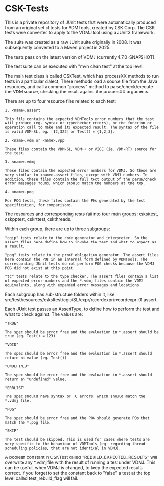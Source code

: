 # CSK-Tests

This is a private repository of JUnit tests that were automatically produced from an original set of tests for VDMTools, created by CSK Corp. The CSK tests were converted to apply to the VDMJ tool using a JUnit3 framework.

The suite was created as a raw JUnit suite originally in 2008. It was subsequently converted to a Maven project in 2025.

The tests pass on the latest version of VDMJ (currently 4.7.0-SNAPSHOT).

The test suite can be executed with "mvn clean test" at the top level.

The main test class is called CSKTest, which has processXX methods to run tests in a particular dialect, These methods load a source file from the Java resources, and call a common "process" method to parse/check/execute the VDM source, checking the result against the processXX arguments.

There are up to four resource files related to each test:

    1. <name>.assert

    This file contains the expected VDMTools error numbers that the test will produce (eg. syntax or typechecker errors), or the function or operation call to make and its expected result. The syntax of the file is valid VDM-SL, eg. [12,322] or Test() = {1,2,3}.

    2. <name>.vdm or <name>.vpp

    These files contain the VDM-SL, VDM++ or VICE (ie. VDM-RT) source for the test.

    3. <name>.vdmj

    These files contain the expected error numbers for VDMJ. So these are very similar to <name>.assert files, except with VDMJ numbers. In addition, these files contain the full text output of the parse/check error messages found, which should match the numbers at the top.

	4. <name>.pog

	For POG tests, these files contain the POs generated by the test specification, for comparisons.

The resources and corresponding tests fall into four main groups: csksltest, cskpptest, cskrttest, cskthreads.

Within each group, there are up to three subgroups:

    "cgip" tests relate to the code generator and interpreter. So the assert files here define how to invoke the test and what to expect as a result.

    "pog" tests relate to the proof obligation generator. The assert files here contain the POs in an internal form defined by VDMTools. The corresponding JUnit tests do not perform POG checks because the VDMJ POG did not exist at this point.

	"tc" tests relate to the type checker. The assert files contain a list of expected error numbers and the *.vdmj files contain the VDMJ equivalents, along with expanded error messages and locations.

Each subgroup has sub-structure folders within it, like src/test/resources/csksltest/cgip/SL/expr/recordexpr/recordexpr-01.assert.

Each JUnit test passes an AssertType, to define how to perform the test and what to check against. The values are:

	"TRUE"
	
	The spec should be error free and the evaluation in *.assert should be true (eg. Test() = 123)
	
	"VOID"
	
	The spec should be error free and the evaluation in *.assert should return no value (eg. Test())
	
	"UNDEFINED"
	
	The spec should be error free and the evaluation in *.assert should return an "undefined" value.
	
	"ERRLIST"
	
	The spec should have syntax or TC errors, which should match the *.vdmj file.
	
	"POG"
	
	The spec should be error free and the POG should generate POs that match the *.pog file.
	
	"SKIP"

	The test should be skipped. This is used for cases where tests are very specific to the behaviour of VDMTools (eg. regarding thread scheduling policies, that are not identical in VDMJ).


A boolean constant in CSKTest called "REBUILD_EXPECTED_RESULTS" will overwrite any *.vdmj file with the result of running a test under VDMJ. This can be useful, when VDMJ is changed, to keep the expected results correct. If you forget to set the constant back to "false", a test at the top level called test_rebuild_flag will fail.


